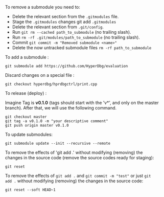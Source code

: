 To remove a submodule you need to:

- Delete the relevant section from the `.gitmodules` file.
- Stage the `.gitmodules` changes git add `.gitmodules`
- Delete the relevant section from `.git/config`.
- Run `git rm --cached path_to_submodule` (no trailing slash).
- Run `rm -rf .git/modules/path_to_submodule` (no trailing slash).
- Commit `git commit -m "Removed submodule <name>"`
- Delete the now untracked submodule files `rm -rf path_to_submodule`

To add a submodule :
```
git submodule add https://github.com/HyperDbg/evaluation
```

Discard changes on a special file :
```
git checkout hyperdbg/hprdbgctrl/print.cpp
```
  
To release (deploy) :
  
 Imagine Tag is **v0.1.0** (tags should start with the 'v*', and only on the master branch). After that, we will use the following command.
 ```
git checkout master
git tag -a v0.1.0 -m "your descriptive comment"
git push origin master v0.1.0
 ```

To update submodules: 
```
git submodule update --init --recursive --remote
```

To remove the effects of 'git add .' without modifying (removing) the changes in the source code (remove the source codes ready for staging):
```
git reset
```

To remove the effects of `git add .` and `git commit -m "test"` or just `git add .` without modifying (removing) the changes in the source code:
```
git reset --soft HEAD~1
```